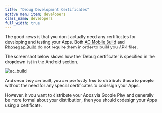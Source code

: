 ```yaml
---
title: "Debug Development Certificates"
active_menu_item: developers
class_name: developers
full_width: true
---
```



The good news is that you don't actually need any certificates for developing and testing your Apps. Both [AC Mobile Build](../../ac-mobile-build/index) and [Phonegap:Build](../../phonegapbuild/index) do not require them in order to build you APK files.

The screenshot below shows how the 'Debug certificate' is specified in the dropdown list in the Android section.

![ac\_build](/img/docs/ac_build.zoom85.png)

And once they are built, you are perfectly free to distribute these to people without the need for any special certificates to codesign your Apps.

However, if you want to distribute your Apps via Google Play and generally be more formal about your distribution, then you should codesign your Apps using a certificate.

